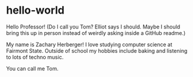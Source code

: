 # hello-world

Hello Professor! (Do I call you Tom? Elliot says I should. Maybe I should bring this up in person instead of weirdly asking inside a GitHub readme.)

My name is Zachary Herberger! I love studying computer science at Fairmont State. Outside of school my hobbies include baking and listening to lots of techno music.

You can call me Tom.
